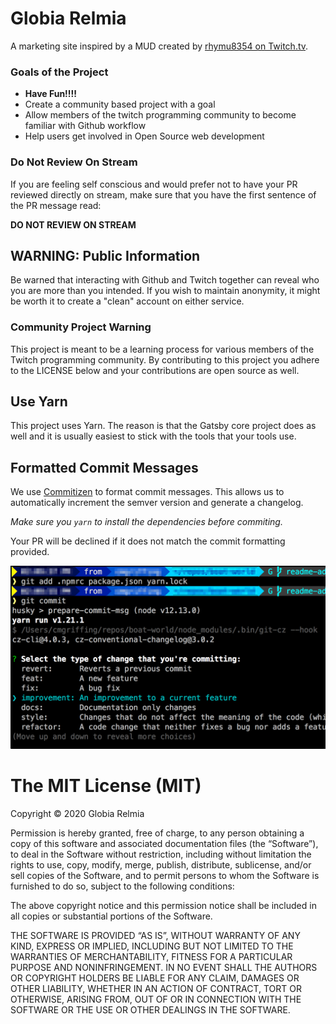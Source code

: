 # Globia Relmia

A marketing site inspired by a MUD created by [rhymu8354 on Twitch.tv](https://www.twitch.tv/rhymu8354).

### Goals of the Project

- **Have Fun!!!!**
- Create a community based project with a goal
- Allow members of the twitch programming community to become familiar with Github workflow
- Help users get involved in Open Source web development

### Do Not Review On Stream

If you are feeling self conscious and would prefer not to have your PR reviewed directly on stream, make sure that you have the first sentence of the PR message read:

**DO NOT REVIEW ON STREAM**

## WARNING: Public Information

Be warned that interacting with Github and Twitch together can reveal who you are more than you intended. If you wish to maintain anonymity, it might be worth it to create a "clean" account on either service.

### Community Project Warning

This project is meant to be a learning process for various members of the Twitch programming community. By contributing to this project you adhere to the LICENSE below and your contributions are open source as well.

## Use Yarn

This project uses Yarn. The reason is that the Gatsby core project does as well and it is usually easiest to stick with the tools that your tools use.

## Formatted Commit Messages

We use [Commitizen](http://commitizen.github.io/cz-cli/) to format commit messages. This allows us to automatically increment the semver version and generate a changelog.

_Make sure you `yarn` to install the dependencies before commiting._

Your PR will be declined if it does not match the commit formatting provided.

![](./readme-assets/commitizen.png)

# The MIT License (MIT)

Copyright © 2020 Globia Relmia

Permission is hereby granted, free of charge, to any person
obtaining a copy of this software and associated documentation
files (the “Software”), to deal in the Software without
restriction, including without limitation the rights to use,
copy, modify, merge, publish, distribute, sublicense, and/or sell
copies of the Software, and to permit persons to whom the
Software is furnished to do so, subject to the following
conditions:

The above copyright notice and this permission notice shall be
included in all copies or substantial portions of the Software.

THE SOFTWARE IS PROVIDED “AS IS”, WITHOUT WARRANTY OF ANY KIND,
EXPRESS OR IMPLIED, INCLUDING BUT NOT LIMITED TO THE WARRANTIES
OF MERCHANTABILITY, FITNESS FOR A PARTICULAR PURPOSE AND
NONINFRINGEMENT. IN NO EVENT SHALL THE AUTHORS OR COPYRIGHT
HOLDERS BE LIABLE FOR ANY CLAIM, DAMAGES OR OTHER LIABILITY,
WHETHER IN AN ACTION OF CONTRACT, TORT OR OTHERWISE, ARISING
FROM, OUT OF OR IN CONNECTION WITH THE SOFTWARE OR THE USE OR
OTHER DEALINGS IN THE SOFTWARE.
